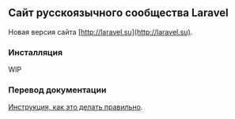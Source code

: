 ## Сайт русскоязычного сообщества Laravel

Новая версия сайта [http://laravel.su](http://laravel.su). 


### Инсталляция

WIP

   
### Перевод документации
   
[Инструкция, как это делать правильно](http://laravel.su/articles/rus-documentation-contribution-guide).

